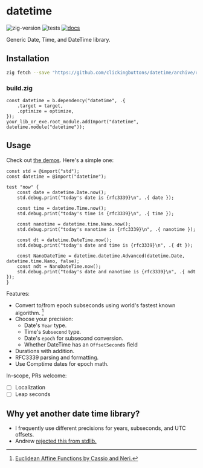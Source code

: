 # datetime

![zig-version](https://img.shields.io/badge/dynamic/regex?url=https%3A%2F%2Fraw.githubusercontent.com%2Fclickingbuttons%2Fdatetime%2Frefs%2Fheads%2Fmaster%2Fbuild.zig.zon&search=minimum_zig_version%5Cs*%3D%5Cs*%22(.*)%22&replace=%241&label=minimum%20zig%20version)
![tests](https://github.com/clickingbuttons/datetime/actions/workflows/test.yml/badge.svg)
[![docs](https://github.com/clickingbuttons/datetime/actions/workflows/publish_docs.yml/badge.svg)](https://clickingbuttons.github.io/datetime)

Generic Date, Time, and DateTime library.

## Installation
```sh
zig fetch --save "https://github.com/clickingbuttons/datetime/archive/refs/tags/0.14.0.tar.gz"
```

### build.zig
```zig
const datetime = b.dependency("datetime", .{
    .target = target,
    .optimize = optimize,
});
your_lib_or_exe.root_module.addImport("datetime", datetime.module("datetime"));
```

## Usage

Check out [the demos](./demos.zig). Here's a simple one:
```zig
const std = @import("std");
const datetime = @import("datetime");

test "now" {
    const date = datetime.Date.now();
    std.debug.print("today's date is {rfc3339}\n", .{ date });

    const time = datetime.Time.now();
    std.debug.print("today's time is {rfc3339}\n", .{ time });

    const nanotime = datetime.time.Nano.now();
    std.debug.print("today's nanotime is {rfc3339}\n", .{ nanotime });

    const dt = datetime.DateTime.now();
    std.debug.print("today's date and time is {rfc3339}\n", .{ dt });

    const NanoDateTime = datetime.datetime.Advanced(datetime.Date, datetime.time.Nano, false);
    const ndt = NanoDateTime.now();
    std.debug.print("today's date and nanotime is {rfc3339}\n", .{ ndt });
}
```

Features:
- Convert to/from epoch subseconds using world's fastest known algorithm. [^1]
- Choose your precision:
    - Date's `Year` type.
    - Time's `Subsecond` type.
    - Date's `epoch` for subsecond conversion.
    - Whether DateTime has an `OffsetSeconds` field
- Durations with addition.
- RFC3339 parsing and formatting.
- Use Comptime dates for epoch math.

In-scope, PRs welcome:
- [ ] Localization
- [ ] Leap seconds

## Why yet another date time library?
- I frequently use different precisions for years, subseconds, and UTC offsets.
- Andrew [rejected this from stdlib.](https://github.com/ziglang/zig/pull/19549#issuecomment-2062091512)

[^1]: [Euclidean Affine Functions by Cassio and Neri.](https://arxiv.org/pdf/2102.06959)
